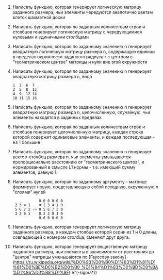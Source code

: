 1. Написать функцию, которая генерирует логическую матрицу заданного размера, чьи элементы чередуются аналогично цветам клеток шахматной доски
2. Написать функцию, которая по заданным количествам строк и столбцов генерирует логическую матрицу с чередующимися нулевыми и единичными столбцами
3. Написать функцию, которая по заданному значению n генерирует квадратную логическую матрицу размера n, содержащую единицы в пределах окружности заданного радиуса r с центром в "геометрическом центре" матрицы и нули вне этой окружности 
4. Написать функцию, которая по заданному значению n генерирует квадратную матрицу размера n, вида

       1  2  6  7  
       3  5  8  13  
       4  9  12 14  
       10 11 15 16  

5. Написать функцию, которая по заданному значению n генерирует квадратную матрицу размера n, целочисленную, случайную, чьи элементы находятся в заданных пределах
6. Написать функцию, которая по заданным количествам строк и столбцов генерирует целочисленную матрицу, каждая строка которой содержит одинаковые элементы, и каждая последующая - на 1 большие
7. Написать функцию, которая по заданному значению n генерирует вектор-столбец размера n, чьи элементы уменьшаются пропорционально расстоянию от "геометрического центра", и нормированный в смысле L1 нормы - т.е. имеющий сумму элементов, равную 1.
8. Написать функцию, которая по заданному аргументу - матрице формирует новую, представляющую собой исходную, окруженную n "слоями" нулей 

                   0 0 0 0 0 0
        2 3 4 1    0 2 3 4 1 0
        5 6 7 3 -> 0 5 6 7 3 0 
        3 2 0 1    0 3 2 0 1 0  
                   0 0 0 0 0 0
9. Написать функцию, которая генерирует логическую матрицу заданного размера, в каждом столбце которой серии из 1 и 0 длины, совпадающей с номером столбца, сменяют друг друга.
10. Написать функцию, которая генерирует вещественную матрицу заданного размера, чьи элементы в зависимости от расстояния до "центра" матрицы уменьшаются по [Гауссову закону] (https://ru.wikipedia.org/wiki/%D0%93%D0%B0%D1%83%D1%81%D1%81%D0%BE%D0%B2%D0%B0_%D1%84%D1%83%D0%BD%D0%BA%D1%86%D0%B8%D1%8F) e^(-sigma*r)              
         
         
      
          
                 

